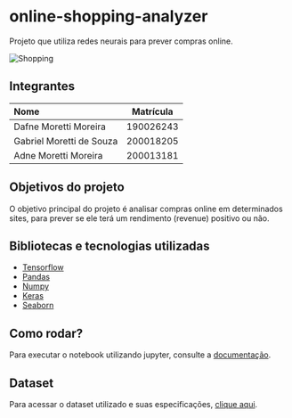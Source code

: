 # online-shopping-analyzer
Projeto que utiliza redes neurais para prever compras online.

![Shopping](https://media.giphy.com/media/fAhOtxIzrTxyE/giphy.gif)

## Integrantes

Nome | Matrícula |
:--------- | :------:
Dafne Moretti Moreira | 190026243
Gabriel Moretti de Souza | 200018205
Adne Moretti Moreira | 200013181

## Objetivos do projeto

O objetivo principal do projeto é analisar compras online em determinados sites, para prever se ele terá um rendimento (revenue) positivo ou não.

## Bibliotecas e tecnologias utilizadas

- [Tensorflow](https://www.tensorflow.org/)
- [Pandas](https://pandas.pydata.org/)
- [Numpy](https://numpy.org/)
- [Keras](https://keras.io/)
- [Seaborn](https://seaborn.pydata.org/)

## Como rodar?

Para executar o notebook utilizando jupyter, consulte a [documentação](https://jupyter.readthedocs.io/pt_BR/latest/running.html).

## Dataset

Para acessar o dataset utilizado e suas especificações, [clique aqui](https://www.kaggle.com/roshansharma/online-shoppers-intention).



